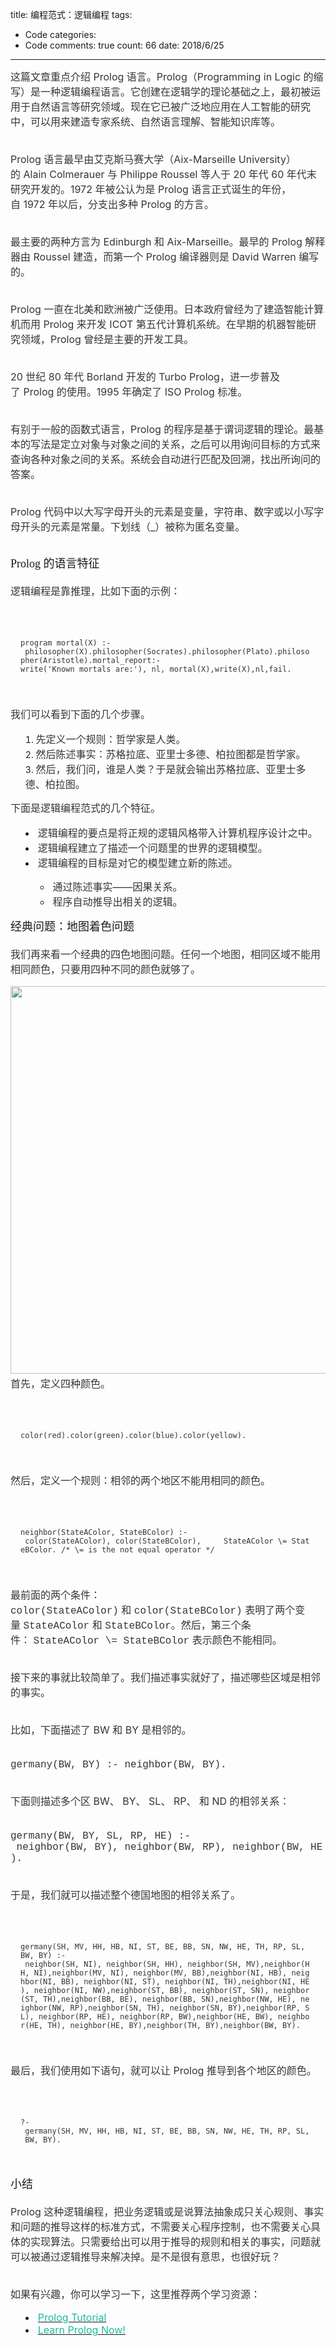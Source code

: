 
title: 编程范式：逻辑编程
tags: 
  - Code
categories: 
  - Code
comments: true
count: 66
date: 2018/6/25
---
  <div yne-bulb-block="paragraph" style="white-space: pre-wrap;margin:3px 0px 16px;font-size:16;"><span style="font-size:16px;color:#353535;">这篇文章重点介绍&nbsp;Prolog&nbsp;语言。Prolog（Programming&nbsp;in&nbsp;Logic&nbsp;的缩写）是一种逻辑编程语言。它创建在逻辑学的理论基础之上，最初被运用于自然语言等研究领域。现在它已被广泛地应用在人工智能的研究中，可以用来建造专家系统、自然语言理解、智能知识库等。</span></div><div yne-bulb-block="paragraph" style="white-space: pre-wrap;"><br></div><div yne-bulb-block="paragraph" style="white-space: pre-wrap;margin:3px 0px 16px;font-size:16;"><span style="font-size:16px;color:#353535;">Prolog&nbsp;语言最早由艾克斯马赛大学（Aix-Marseille&nbsp;University）的&nbsp;Alain&nbsp;Colmerauer&nbsp;与&nbsp;Philippe&nbsp;Roussel&nbsp;等人于&nbsp;20&nbsp;年代&nbsp;60&nbsp;年代末研究开发的。1972&nbsp;年被公认为是&nbsp;Prolog&nbsp;语言正式诞生的年份，自&nbsp;1972&nbsp;年以后，分支出多种&nbsp;Prolog&nbsp;的方言。</span></div><div yne-bulb-block="paragraph" style="white-space: pre-wrap;"><br></div><div yne-bulb-block="paragraph" style="white-space: pre-wrap;margin:3px 0px 16px;font-size:16;"><span style="font-size:16px;color:#353535;">最主要的两种方言为&nbsp;Edinburgh&nbsp;和&nbsp;Aix-Marseille。最早的&nbsp;Prolog&nbsp;解释器由&nbsp;Roussel&nbsp;建造，而第一个&nbsp;Prolog&nbsp;编译器则是&nbsp;David&nbsp;Warren&nbsp;编写的。</span></div><div yne-bulb-block="paragraph" style="white-space: pre-wrap;"><br></div><div yne-bulb-block="paragraph" style="white-space: pre-wrap;margin:3px 0px 16px;font-size:16;"><span style="font-size:16px;color:#353535;">Prolog&nbsp;一直在北美和欧洲被广泛使用。日本政府曾经为了建造智能计算机而用&nbsp;Prolog&nbsp;来开发&nbsp;ICOT&nbsp;第五代计算机系统。在早期的机器智能研究领域，Prolog&nbsp;曾经是主要的开发工具。</span></div><div yne-bulb-block="paragraph" style="white-space: pre-wrap;"><br></div><div yne-bulb-block="paragraph" style="white-space: pre-wrap;margin:3px 0px 16px;font-size:16;"><span style="font-size:16px;color:#353535;">20&nbsp;世纪&nbsp;80&nbsp;年代&nbsp;Borland&nbsp;开发的&nbsp;Turbo&nbsp;Prolog，进一步普及了&nbsp;Prolog&nbsp;的使用。1995&nbsp;年确定了&nbsp;ISO&nbsp;Prolog&nbsp;标准。</span></div><div yne-bulb-block="paragraph" style="white-space: pre-wrap;"><br></div><div yne-bulb-block="paragraph" style="white-space: pre-wrap;margin:3px 0px 16px;font-size:16;"><span style="font-size:16px;color:#353535;">有别于一般的函数式语言，Prolog&nbsp;的程序是基于谓词逻辑的理论。最基本的写法是定立对象与对象之间的关系，之后可以用询问目标的方式来查询各种对象之间的关系。系统会自动进行匹配及回溯，找出所询问的答案。</span></div><div yne-bulb-block="paragraph" style="white-space: pre-wrap;"><br></div><div yne-bulb-block="paragraph" style="white-space: pre-wrap;margin:3px 0px 16px;font-size:16;"><span style="font-size:16px;color:#353535;">Prolog&nbsp;代码中以大写字母开头的元素是变量，字符串、数字或以小写字母开头的元素是常量。下划线（_）被称为匿名变量。</span></div><div yne-bulb-block="paragraph" style="white-space: pre-wrap;"><br></div><div yne-bulb-block="paragraph" style="white-space: pre-wrap;font-size:16;"><span style="font-size:18px;font-family:Verdana;">Prolog&nbsp;的语言特征</span></div><div yne-bulb-block="paragraph" style="white-space: pre-wrap;"><br></div><div yne-bulb-block="paragraph" style="white-space: pre-wrap;margin:3px 0px 16px;font-size:16;"><span style="font-size:16px;color:#353535;">逻辑编程是靠推理，比如下面的示例：</span></div><div yne-bulb-block="paragraph" style="white-space: pre-wrap;"><br></div><div yne-bulb-block="paragraph" style="white-space: pre-wrap;padding:16px 24px 16px 16px;margin:16px 0px;font-size:16;"><span style="font-size:12px;font-family:monospace;color:#353535;">program&nbsp;mortal(X)&nbsp;:-&nbsp;philosopher(X).philosopher(Socrates).philosopher(Plato).philosopher(Aristotle).mortal_report:-write('Known&nbsp;mortals&nbsp;are:'),&nbsp;nl,&nbsp;mortal(X),write(X),nl,fail.</span></div><div yne-bulb-block="paragraph" style="white-space: pre-wrap;"><br></div><div yne-bulb-block="paragraph" style="white-space: pre-wrap;margin:3px 0px 16px;font-size:16;"><span style="font-size:16px;color:#353535;">我们可以看到下面的几个步骤。</span></div><ol yne-block-type="list" style="list-style-type:decimal;"><li style="list-style-position:inside;"><span style="font-size:16px;color:#353535;">先定义一个规则：哲学家是人类。</span></li><li style="list-style-position:inside;"><span style="font-size:16px;color:#353535;">然后陈述事实：苏格拉底、亚里士多德、柏拉图都是哲学家。</span></li><li style="list-style-position:inside;"><span style="font-size:16px;color:#353535;">然后，我们问，谁是人类？于是就会输出苏格拉底、亚里士多德、柏拉图。</span></li></ol><div yne-bulb-block="paragraph" style="white-space: pre-wrap;margin:3px 0px 16px;font-size:16;"><span style="font-size:16px;color:#353535;">下面是逻辑编程范式的几个特征。</span></div><ul yne-block-type="list" style="list-style-type:disc;"><li style="list-style-position:inside;"><span style="font-size:16px;color:#353535;">逻辑编程的要点是将正规的逻辑风格带入计算机程序设计之中。</span></li><li style="list-style-position:inside;"><span style="font-size:16px;color:#353535;">逻辑编程建立了描述一个问题里的世界的逻辑模型。</span></li><li style="list-style-position:inside;"><span style="font-size:16px;color:#353535;">逻辑编程的目标是对它的模型建立新的陈述。</span></li></ul><ul yne-block-type="list" style="list-style-type:disc;"><ul yne-block-type="list" style="list-style-type:circle"><li style="list-style-position:inside;"><span style="font-size:16px;color:#353535;">通过陈述事实——因果关系。</span></li><li style="list-style-position:inside;"><span style="font-size:16px;color:#353535;">程序自动推导出相关的逻辑。</span></li></ul></ul><div yne-bulb-block="paragraph" style="white-space: pre-wrap;font-size:16;"><span style="font-size:18px;font-family:Verdana;">经典问题：地图着色问题</span></div><div yne-bulb-block="paragraph" style="white-space: pre-wrap;"><br></div><div yne-bulb-block="paragraph" style="white-space: pre-wrap;margin:3px 0px 16px;font-size:16;"><span style="font-size:16px;color:#353535;">我们再来看一个经典的四色地图问题。任何一个地图，相同区域不能用相同颜色，只要用四种不同的颜色就够了。</span></div><div yne-bulb-block="image" style="text-align:center;"><img data-media-type="image" src="http://note.youdao.com/yws/public/resource/68223916cc24226197cdb4defa392e3f/xmlnote/wcp1529906014225540/AE2A03EED6684C63AEF69FEAD05981C6/2241" alt="" style="width:620px;"></div><div yne-bulb-block="paragraph" style="white-space: pre-wrap;margin:3px 0px 16px;font-size:16;"><span style="font-size:16px;color:#353535;">首先，定义四种颜色。</span></div><div yne-bulb-block="paragraph" style="white-space: pre-wrap;"><br></div><div yne-bulb-block="paragraph" style="white-space: pre-wrap;padding:16px 24px 16px 16px;margin:16px 0px;font-size:16;"><span style="font-size:12px;font-family:monospace;color:#353535;">color(red).color(green).color(blue).color(yellow).</span></div><div yne-bulb-block="paragraph" style="white-space: pre-wrap;"><br></div><div yne-bulb-block="paragraph" style="white-space: pre-wrap;margin:3px 0px 16px;font-size:16;"><span style="font-size:16px;color:#353535;">然后，定义一个规则：相邻的两个地区不能用相同的颜色。</span></div><div yne-bulb-block="paragraph" style="white-space: pre-wrap;"><br></div><div yne-bulb-block="paragraph" style="white-space: pre-wrap;padding:16px 24px 16px 16px;margin:16px 0px;font-size:16;"><span style="font-size:12px;font-family:monospace;color:#353535;">neighbor(StateAColor,&nbsp;StateBColor)&nbsp;:-&nbsp;color(StateAColor),&nbsp;color(StateBColor),&nbsp;&nbsp;&nbsp;&nbsp;&nbsp;StateAColor&nbsp;\=&nbsp;StateBColor.&nbsp;/*&nbsp;\=&nbsp;is&nbsp;the&nbsp;not&nbsp;equal&nbsp;operator&nbsp;*/</span></div><div yne-bulb-block="paragraph" style="white-space: pre-wrap;"><br></div><div yne-bulb-block="paragraph" style="white-space: pre-wrap;margin:3px 0px 16px;font-size:16;"><span style="font-size:16px;color:#353535;">最前面的两个条件：</span><span style="font-size:16px;font-family:Courier New;color:#353535;">color(StateAColor)</span><span style="font-size:16px;color:#353535;">&nbsp;和&nbsp;</span><span style="font-size:16px;font-family:Courier New;color:#353535;">color(StateBColor)</span><span style="font-size:16px;color:#353535;">&nbsp;表明了两个变量&nbsp;</span><span style="font-size:16px;font-family:Courier New;color:#353535;">StateAColor</span><span style="font-size:16px;color:#353535;">&nbsp;和&nbsp;</span><span style="font-size:16px;font-family:Courier New;color:#353535;">StateBColor</span><span style="font-size:16px;color:#353535;">。然后，第三个条件：&nbsp;</span><span style="font-size:16px;font-family:Courier New;color:#353535;">StateAColor&nbsp;\=&nbsp;StateBColor</span><span style="font-size:16px;color:#353535;">&nbsp;表示颜色不能相同。</span></div><div yne-bulb-block="paragraph" style="white-space: pre-wrap;"><br></div><div yne-bulb-block="paragraph" style="white-space: pre-wrap;margin:3px 0px 16px;font-size:16;"><span style="font-size:16px;color:#353535;">接下来的事就比较简单了。我们描述事实就好了，描述哪些区域是相邻的事实。</span></div><div yne-bulb-block="paragraph" style="white-space: pre-wrap;"><br></div><div yne-bulb-block="paragraph" style="white-space: pre-wrap;margin:3px 0px 16px;font-size:16;"><span style="font-size:16px;color:#353535;">比如，下面描述了&nbsp;BW&nbsp;和&nbsp;BY&nbsp;是相邻的。</span></div><div yne-bulb-block="paragraph" style="white-space: pre-wrap;"><br></div><div yne-bulb-block="paragraph" style="white-space: pre-wrap;margin:3px 0px 16px;font-size:16;"><span style="font-size:16px;font-family:Courier New;color:#353535;">germany(BW,&nbsp;BY)&nbsp;:-&nbsp;neighbor(BW,&nbsp;BY).</span></div><div yne-bulb-block="paragraph" style="white-space: pre-wrap;"><br></div><div yne-bulb-block="paragraph" style="white-space: pre-wrap;margin:3px 0px 16px;font-size:16;"><span style="font-size:16px;color:#353535;">下面则描述多个区&nbsp;BW、&nbsp;BY、&nbsp;SL、&nbsp;RP、&nbsp;和&nbsp;ND&nbsp;的相邻关系：</span></div><div yne-bulb-block="paragraph" style="white-space: pre-wrap;"><br></div><div yne-bulb-block="paragraph" style="white-space: pre-wrap;margin:3px 0px 16px;font-size:16;"><span style="font-size:16px;font-family:Courier New;color:#353535;">germany(BW,&nbsp;BY,&nbsp;SL,&nbsp;RP,&nbsp;HE)&nbsp;:-&nbsp;neighbor(BW,&nbsp;BY),&nbsp;neighbor(BW,&nbsp;RP),&nbsp;neighbor(BW,&nbsp;HE).</span></div><div yne-bulb-block="paragraph" style="white-space: pre-wrap;"><br></div><div yne-bulb-block="paragraph" style="white-space: pre-wrap;margin:3px 0px 16px;font-size:16;"><span style="font-size:16px;color:#353535;">于是，我们就可以描述整个德国地图的相邻关系了。</span></div><div yne-bulb-block="paragraph" style="white-space: pre-wrap;"><br></div><div yne-bulb-block="paragraph" style="white-space: pre-wrap;padding:16px 24px 16px 16px;margin:16px 0px;font-size:16;"><span style="font-size:12px;font-family:monospace;color:#353535;">germany(SH,&nbsp;MV,&nbsp;HH,&nbsp;HB,&nbsp;NI,&nbsp;ST,&nbsp;BE,&nbsp;BB,&nbsp;SN,&nbsp;NW,&nbsp;HE,&nbsp;TH,&nbsp;RP,&nbsp;SL,&nbsp;BW,&nbsp;BY)&nbsp;:-&nbsp;neighbor(SH,&nbsp;NI),&nbsp;neighbor(SH,&nbsp;HH),&nbsp;neighbor(SH,&nbsp;MV),neighbor(HH,&nbsp;NI),neighbor(MV,&nbsp;NI),&nbsp;neighbor(MV,&nbsp;BB),neighbor(NI,&nbsp;HB),&nbsp;neighbor(NI,&nbsp;BB),&nbsp;neighbor(NI,&nbsp;ST),&nbsp;neighbor(NI,&nbsp;TH),neighbor(NI,&nbsp;HE),&nbsp;neighbor(NI,&nbsp;NW),neighbor(ST,&nbsp;BB),&nbsp;neighbor(ST,&nbsp;SN),&nbsp;neighbor(ST,&nbsp;TH),neighbor(BB,&nbsp;BE),&nbsp;neighbor(BB,&nbsp;SN),neighbor(NW,&nbsp;HE),&nbsp;neighbor(NW,&nbsp;RP),neighbor(SN,&nbsp;TH),&nbsp;neighbor(SN,&nbsp;BY),neighbor(RP,&nbsp;SL),&nbsp;neighbor(RP,&nbsp;HE),&nbsp;neighbor(RP,&nbsp;BW),neighbor(HE,&nbsp;BW),&nbsp;neighbor(HE,&nbsp;TH),&nbsp;neighbor(HE,&nbsp;BY),neighbor(TH,&nbsp;BY),neighbor(BW,&nbsp;BY).</span></div><div yne-bulb-block="paragraph" style="white-space: pre-wrap;"><br></div><div yne-bulb-block="paragraph" style="white-space: pre-wrap;margin:3px 0px 16px;font-size:16;"><span style="font-size:16px;color:#353535;">最后，我们使用如下语句，就可以让&nbsp;Prolog&nbsp;推导到各个地区的颜色。</span></div><div yne-bulb-block="paragraph" style="white-space: pre-wrap;"><br></div><div yne-bulb-block="paragraph" style="white-space: pre-wrap;padding:16px 24px 16px 16px;margin:16px 0px;font-size:16;"><span style="font-size:12px;font-family:monospace;color:#353535;">?-&nbsp;germany(SH,&nbsp;MV,&nbsp;HH,&nbsp;HB,&nbsp;NI,&nbsp;ST,&nbsp;BE,&nbsp;BB,&nbsp;SN,&nbsp;NW,&nbsp;HE,&nbsp;TH,&nbsp;RP,&nbsp;SL,&nbsp;BW,&nbsp;BY).</span></div><div yne-bulb-block="paragraph" style="white-space: pre-wrap;"><br></div><div yne-bulb-block="paragraph" style="white-space: pre-wrap;font-size:16;"><span style="font-size:18px;font-family:Verdana;">小结</span></div><div yne-bulb-block="paragraph" style="white-space: pre-wrap;"><br></div><div yne-bulb-block="paragraph" style="white-space: pre-wrap;margin:3px 0px 16px;font-size:16;"><span style="font-size:16px;color:#353535;">Prolog&nbsp;这种逻辑编程，把业务逻辑或是说算法抽象成只关心规则、事实和问题的推导这样的标准方式，不需要关心程序控制，也不需要关心具体的实现算法。只需要给出可以用于推导的规则和相关的事实，问题就可以被通过逻辑推导来解决掉。是不是很有意思，也很好玩？</span></div><div yne-bulb-block="paragraph" style="white-space: pre-wrap;"><br></div><div yne-bulb-block="paragraph" style="white-space: pre-wrap;margin:3px 0px 16px;font-size:16;"><span style="font-size:16px;color:#353535;">如果有兴趣，你可以学习一下，这里推荐两个学习资源：</span></div><ul yne-block-type="list" style="list-style-type:disc;"><li style="list-style-position:inside;"><a href="http://www.doc.gold.ac.uk/~mas02gw/prolog_tutorial/prologpages/"><span style="font-size:16px;color:#1abc9c;">Prolog&nbsp;Tutorial</span></a></li><li style="list-style-position:inside;"><a href="http://www.learnprolognow.org"><span style="font-size:16px;color:#1abc9c;">Learn&nbsp;Prolog&nbsp;Now!</span></a></li></ul><div yne-bulb-block="paragraph" style="white-space: pre-wrap;margin:3px 0px 16px;font-size:16;"><br></div>